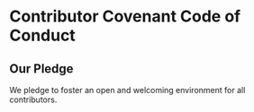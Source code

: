 # Contributor Covenant Code of Conduct

## Our Pledge
We pledge to foster an open and welcoming environment for all contributors.
